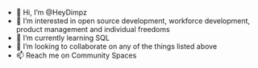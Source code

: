 - 👋 Hi, I’m @HeyDimpz
- 👀 I’m interested in open source development, workforce development, product management and individual freedoms
- 🌱 I’m currently learning SQL
- 💞️ I’m looking to collaborate on any of the things listed above 
- 📫 Reach me on Community Spaces

<!---
HeyDimpz/HeyDimpz is a ✨ special ✨ repository because its `README.md` (this file) appears on your GitHub profile.
You can click the Preview link to take a look at your changes.
--->
